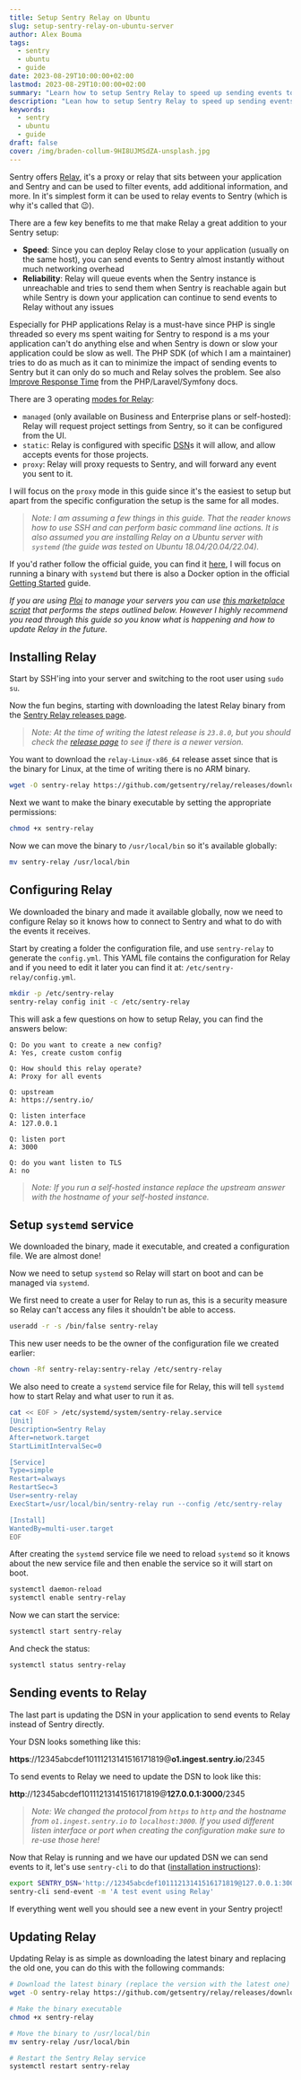 ```yaml
---
title: Setup Sentry Relay on Ubuntu
slug: setup-sentry-relay-on-ubuntu-server
author: Alex Bouma
tags:
  - sentry
  - ubuntu
  - guide
date: 2023-08-29T10:00:00+02:00
lastmod: 2023-08-29T10:00:00+02:00
summary: "Learn how to setup Sentry Relay to speed up sending events to Sentry and make it more reliable."
description: "Lean how to setup Sentry Relay to speed up sending events to Sentry and make it more reliable."
keywords:
  - sentry
  - ubuntu
  - guide
draft: false
cover: /img/braden-collum-9HI8UJMSdZA-unsplash.jpg
---
```


Sentry offers [Relay](https://docs.sentry.io/product/relay/), it's a proxy or relay that sits between your application and Sentry and can be used to filter events, add additional information, and more.
In it's simplest form it can be used to relay events to Sentry (which is why it's called that 😉).

There are a few key benefits to me that make Relay a great addition to your Sentry setup:

- **Speed**: Since you can deploy Relay close to your application (usually on the same host), you can send events to Sentry almost instantly without much networking overhead
- **Reliability**: Relay will queue events when the Sentry instance is unreachable and tries to send them when Sentry is reachable again but while Sentry is down your application can continue to send events to Relay without any issues

Especially for PHP applications Relay is a must-have since PHP is single threaded so every ms spent waiting for Sentry to respond is a ms your application can't do anything else and when Sentry is down or slow your application could be slow as well. 
The PHP SDK (of which I am a maintainer) tries to do as much as it can to minimize the impact of sending events to Sentry but it can only do so much and Relay solves the problem. See also [Improve Response Time](https://docs.sentry.io/platforms/php/performance/#improve-response-time) from the PHP/Laravel/Symfony docs.

There are 3 operating [modes for Relay](https://docs.sentry.io/product/relay/modes/):

- `managed` (only available on Business and Enterprise plans or self-hosted): Relay will request project settings from Sentry, so it can be configured from the UI.
- `static`: Relay is configured with specific [DSN](https://docs.sentry.io/product/sentry-basics/dsn-explainer/)s it will allow, and allow accepts events for those projects.
- `proxy`: Relay will proxy requests to Sentry, and will forward any event you sent to it.

I will focus on the `proxy` mode in this guide since it's the easiest to setup but apart from the specific configuration the setup is the same for all modes.

> _Note: I am assuming a few things in this guide. That the reader knows how to use SSH and can perform basic command line actions. It is also assumed you are installing Relay on a Ubuntu server with `systemd` (the guide was tested on Ubuntu 18.04/20.04/22.04)._

If you'd rather follow the official guide, you can find it [here](https://docs.sentry.io/product/relay/getting-started/), I will focus on running a binary with `systemd` but there is also a Docker option in the official [Getting Started](https://docs.sentry.io/product/relay/getting-started/) guide.

_If you are using [Ploi](https://ploi.io/?referrer=BwZowvI55rM5y9ZVqjdB) to manage your servers you can use [this marketplace script](https://ploi.io/panel/marketplace/305-sentry-relay?referrer=BwZowvI55rM5y9ZVqjdB) that performs the steps outlined below.
However I highly recommend you read through this guide so you know what is happening and how to update Relay in the future._

## Installing Relay

Start by SSH'ing into your server and switching to the root user using `sudo su`.

Now the fun begins, starting with downloading the latest Relay binary from the [Sentry Relay releases page](https://github.com/getsentry/relay/releases).

> _Note: At the time of writing the latest release is `23.8.0`, but you should check the [release page](https://github.com/getsentry/relay/releases) to see if there is a newer version._

You want to download the `relay-Linux-x86_64` release asset since that is the binary for Linux, at the time of writing there is no ARM binary.

```bash
wget -O sentry-relay https://github.com/getsentry/relay/releases/download/23.8.0/relay-Linux-x86_64
```

Next we want to make the binary executable by setting the appropriate permissions:

```bash
chmod +x sentry-relay
```

Now we can move the binary to `/usr/local/bin` so it's available globally:

```bash
mv sentry-relay /usr/local/bin
```

## Configuring Relay

We downloaded the binary and made it available globally, now we need to configure Relay so it knows how to connect to Sentry and what to do with the events it receives.

Start by creating a folder the configuration file, and use `sentry-relay` to generate the `config.yml`. This YAML file contains the configuration for Relay and if you need to edit it later you can find it at: `/etc/sentry-relay/config.yml`.

```bash
mkdir -p /etc/sentry-relay
sentry-relay config init -c /etc/sentry-relay
```

This will ask a few questions on how to setup Relay, you can find the answers below:

```text
Q: Do you want to create a new config?
A: Yes, create custom config

Q: How should this relay operate?
A: Proxy for all events

Q: upstream
A: https://sentry.io/

Q: listen interface
A: 127.0.0.1

Q: listen port
A: 3000

Q: do you want listen to TLS
A: no
```

> _Note: If you run a self-hosted instance replace the upstream answer with the hostname of your self-hosted instance._

## Setup `systemd` service

We downloaded the binary, made it executable, and created a configuration file. We are almost done!

Now we need to setup `systemd` so Relay will start on boot and can be managed via `systemd`.

We first need to create a user for Relay to run as, this is a security measure so Relay can't access any files it shouldn't be able to access.

```bash
useradd -r -s /bin/false sentry-relay
```

This new user needs to be the owner of the configuration file we created earlier:

```bash
chown -Rf sentry-relay:sentry-relay /etc/sentry-relay
```

We also need to create a `systemd` service file for Relay, this will tell `systemd` how to start Relay and what user to run it as.

```bash
cat << EOF > /etc/systemd/system/sentry-relay.service
[Unit]
Description=Sentry Relay
After=network.target
StartLimitIntervalSec=0

[Service]
Type=simple
Restart=always
RestartSec=3
User=sentry-relay
ExecStart=/usr/local/bin/sentry-relay run --config /etc/sentry-relay

[Install]
WantedBy=multi-user.target
EOF
```

After creating the `systemd` service file we need to reload `systemd` so it knows about the new service file and then enable the service so it will start on boot.

```bash
systemctl daemon-reload
systemctl enable sentry-relay
```

Now we can start the service:

```bash
systemctl start sentry-relay
```

And check the status:

```bash
systemctl status sentry-relay
```

## Sending events to Relay

The last part is updating the DSN in your application to send events to Relay instead of Sentry directly.

Your DSN looks something like this:

**https**://12345abcdef10111213141516171819@**o1.ingest.sentry.io**/2345

To send events to Relay we need to update the DSN to look like this:

**http**://12345abcdef10111213141516171819@**127.0.0.1:3000**/2345

> _Note: We changed the protocol from `https` to `http` and the hostname from `o1.ingest.sentry.io` to `localhost:3000`. If you used different listen interface or port when creating the configuration make sure to re-use those here!_

Now that Relay is running and we have our updated DSN we can send events to it, let's use `sentry-cli` to do that ([installation instructions](https://docs.sentry.io/product/cli/installation/)):

```bash
export SENTRY_DSN='http://12345abcdef10111213141516171819@127.0.0.1:3000/2345'
sentry-cli send-event -m 'A test event using Relay'
```

If everything went well you should see a new event in your Sentry project!

## Updating Relay

Updating Relay is as simple as downloading the latest binary and replacing the old one, you can do this with the following commands:

```bash
# Download the latest binary (replace the version with the latest one)
wget -O sentry-relay https://github.com/getsentry/relay/releases/download/23.8.0/relay-Linux-x86_64

# Make the binary executable
chmod +x sentry-relay

# Move the binary to /usr/local/bin
mv sentry-relay /usr/local/bin

# Restart the Sentry Relay service
systemctl restart sentry-relay
```
